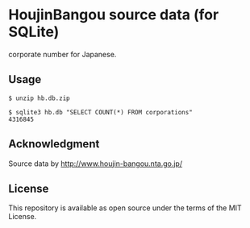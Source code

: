 # HoujinBangou source data (for SQLite)

corporate number for Japanese.

## Usage

```
$ unzip hb.db.zip

$ sqlite3 hb.db "SELECT COUNT(*) FROM corporations"
4316845
```

## Acknowledgment

Source data by http://www.houjin-bangou.nta.go.jp/

## License

This repository is available as open source under the terms of the MIT License.
